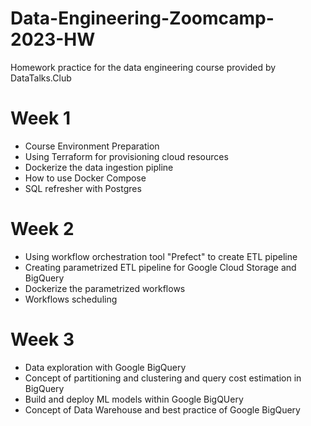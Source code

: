 # Data-Engineering-Zoomcamp-2023-HW
Homework practice for the data engineering course provided by DataTalks.Club

# Week 1 
<ul>
  <li>Course Environment Preparation</li>
  <li>Using Terraform for provisioning cloud resources</li>
  <li>Dockerize the data ingestion pipline</li>
  <li>How to use Docker Compose</li>
  <li>SQL refresher with Postgres</li>
</ul>

# Week 2
<ul>
  <li>Using workflow orchestration tool "Prefect" to create ETL pipeline</li>
  <li>Creating parametrized ETL pipeline for Google Cloud Storage and BigQuery</li>
  <li>Dockerize the parametrized workflows </li>
  <li>Workflows scheduling</li>
</ul>

# Week 3
<ul>
  <li>Data exploration with Google BigQuery</li>
  <li>Concept of partitioning and clustering and query cost estimation in BigQuery</li>
  <li>Build and deploy ML models within Google BigQUery</li>
  <li>Concept of Data Warehouse and best practice of Google BigQuery</li>
</ul>
